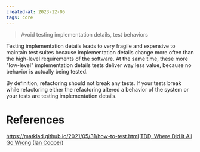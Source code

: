 ```yaml
---
created-at: 2023-12-06
tags: core
---
```


> Avoid testing implementation details, test behaviors

Testing implementation details leads to very fragile and expensive to maintain test suites because implementation details change more often than the high-level requirements of the software. At the same time, these more "low-level" implementation details tests deliver way less value, because no behavior is actually being tested.

By definition, refactoring should not break any tests. If your tests break while refactoring either the refactoring altered a behavior of the system or your tests are testing implementation details.

# References

https://matklad.github.io/2021/05/31/how-to-test.html
[TDD, Where Did It All Go Wrong (Ian Cooper)](https://www.youtube.com/watch?v=EZ05e7EMOLM)
